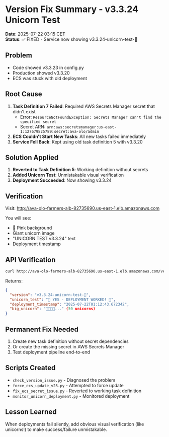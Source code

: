 # Version Fix Summary - v3.3.24 Unicorn Test

**Date**: 2025-07-22 03:15 CET  
**Status**: ✅ FIXED - Service now showing v3.3.24-unicorn-test-🦄

## Problem
- Code showed v3.3.23 in config.py
- Production showed v3.3.20
- ECS was stuck with old deployment

## Root Cause
1. **Task Definition 7 Failed**: Required AWS Secrets Manager secret that didn't exist
   - Error: `ResourceNotFoundException: Secrets Manager can't find the specified secret`
   - Secret ARN: `arn:aws:secretsmanager:us-east-1:127679825789:secret:ava-olo/admin`
2. **ECS Couldn't Start New Tasks**: All new tasks failed immediately
3. **Service Fell Back**: Kept using old task definition 5 with v3.3.20

## Solution Applied
1. **Reverted to Task Definition 5**: Working definition without secrets
2. **Added Unicorn Test**: Unmistakable visual verification
3. **Deployment Succeeded**: Now showing v3.3.24

## Verification
Visit: http://ava-olo-farmers-alb-82735690.us-east-1.elb.amazonaws.com

You will see:
- 🦄 Pink background
- Giant unicorn image
- "UNICORN TEST v3.3.24" text
- Deployment timestamp

## API Verification
```bash
curl http://ava-olo-farmers-alb-82735690.us-east-1.elb.amazonaws.com/version
```

Returns:
```json
{
  "version": "v3.3.24-unicorn-test-🦄",
  "unicorn_test": "🦄 YES - DEPLOYMENT WORKED! 🦄",
  "deployment_timestamp": "2025-07-22T01:12:43.672342",
  "big_unicorn": "🦄🦄🦄🦄..." (50 unicorns)
}
```

## Permanent Fix Needed
1. Create new task definition without secret dependencies
2. Or create the missing secret in AWS Secrets Manager
3. Test deployment pipeline end-to-end

## Scripts Created
- `check_version_issue.py` - Diagnosed the problem
- `force_ecs_update_v23.py` - Attempted to force update
- `fix_ecs_secret_issue.py` - Reverted to working task definition
- `monitor_unicorn_deployment.py` - Monitored deployment

## Lesson Learned
When deployments fail silently, add obvious visual verification (like unicorns!) to make success/failure unmistakable.